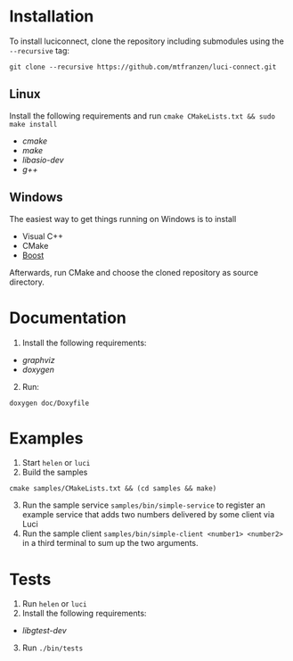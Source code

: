 # Installation
To install luciconnect, clone the repository including submodules using the `--recursive` tag:
```
git clone --recursive https://github.com/mtfranzen/luci-connect.git
```

## Linux
Install the following requirements and run `cmake CMakeLists.txt && sudo make install`
 * *cmake*
 * *make*
 * *libasio-dev*
 * *g++*

## Windows
The easiest way to get things running on Windows is to install
  * Visual C++
  * CMake
  * [Boost](https://sourceforge.net/projects/boost/files/boost-binaries/)

Afterwards, run CMake and choose the cloned repository as source directory.

# Documentation
1. Install the following requirements:
 * *graphviz*
 * *doxygen*
2. Run:
```
doxygen doc/Doxyfile
```

# Examples
1. Start `helen` or `luci`
2. Build the samples
```
cmake samples/CMakeLists.txt && (cd samples && make)
```
3. Run the sample service `samples/bin/simple-service` to register an example service that adds two numbers delivered by some client via Luci
4. Run the sample client `samples/bin/simple-client <number1> <number2>` in a third terminal to sum up the two arguments.

# Tests
1. Run `helen` or `luci`
2. Install the following requirements:
 * *libgtest-dev*
3. Run `./bin/tests`
